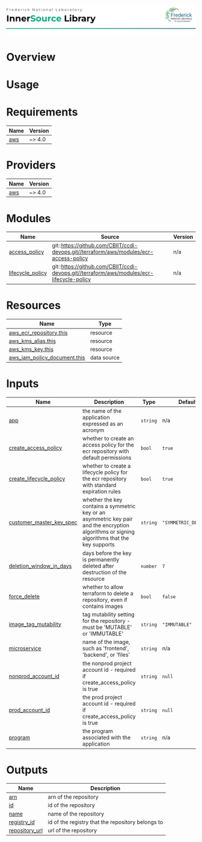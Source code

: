 ![Frederick National Laboratory](./assets/fnl.svg)

# Overview 

# Usage 

<!-- BEGIN_TF_DOCS -->
# Requirements

| Name | Version |
|------|---------|
| <a name="requirement_aws"></a> [aws](#requirement\_aws) | ~> 4.0 |

# Providers

| Name | Version |
|------|---------|
| <a name="provider_aws"></a> [aws](#provider\_aws) | ~> 4.0 |

# Modules

| Name | Source | Version |
|------|--------|---------|
| <a name="module_access_policy"></a> [access\_policy](#module\_access\_policy) | git::https://github.com/CBIIT/ccdi-devops.git//terraform/aws/modules/ecr-access-policy | n/a |
| <a name="module_lifecycle_policy"></a> [lifecycle\_policy](#module\_lifecycle\_policy) | git::https://github.com/CBIIT/ccdi-devops.git//terraform/aws/modules/ecr-lifecycle-policy | n/a |

# Resources

| Name | Type |
|------|------|
| [aws_ecr_repository.this](https://registry.terraform.io/providers/hashicorp/aws/latest/docs/resources/ecr_repository) | resource |
| [aws_kms_alias.this](https://registry.terraform.io/providers/hashicorp/aws/latest/docs/resources/kms_alias) | resource |
| [aws_kms_key.this](https://registry.terraform.io/providers/hashicorp/aws/latest/docs/resources/kms_key) | resource |
| [aws_iam_policy_document.this](https://registry.terraform.io/providers/hashicorp/aws/latest/docs/data-sources/iam_policy_document) | data source |

# Inputs

| Name | Description | Type | Default | Required |
|------|-------------|------|---------|:--------:|
| <a name="input_app"></a> [app](#input\_app) | the name of the application expressed as an acronym | `string` | n/a | yes |
| <a name="input_create_access_policy"></a> [create\_access\_policy](#input\_create\_access\_policy) | whether to create an access policy for the ecr repository with default permissions | `bool` | `true` | no |
| <a name="input_create_lifecycle_policy"></a> [create\_lifecycle\_policy](#input\_create\_lifecycle\_policy) | whether to create a lifecycle policy for the ecr repository with standard expiration rules | `bool` | `true` | no |
| <a name="input_customer_master_key_spec"></a> [customer\_master\_key\_spec](#input\_customer\_master\_key\_spec) | whether the key contains a symmetric key or an asymmetric key pair and the encryption algorithms or signing algorithms that the key supports | `string` | `"SYMMETRIC_DEFAULT"` | no |
| <a name="input_deletion_window_in_days"></a> [deletion\_window\_in\_days](#input\_deletion\_window\_in\_days) | days before the key is permanently deleted after destruction of the resource | `number` | `7` | no |
| <a name="input_force_delete"></a> [force\_delete](#input\_force\_delete) | whether to allow terraform to delete a repository, even if contains images | `bool` | `false` | no |
| <a name="input_image_tag_mutability"></a> [image\_tag\_mutability](#input\_image\_tag\_mutability) | tag mutability setting for the repository - must be 'MUTABLE' or 'IMMUTABLE' | `string` | `"IMMUTABLE"` | no |
| <a name="input_microservice"></a> [microservice](#input\_microservice) | name of the image, such as 'frontend', 'backend', or 'files' | `string` | n/a | yes |
| <a name="input_nonprod_account_id"></a> [nonprod\_account\_id](#input\_nonprod\_account\_id) | the nonprod project account id - required if create\_access\_policy is true | `string` | `null` | no |
| <a name="input_prod_account_id"></a> [prod\_account\_id](#input\_prod\_account\_id) | the prod project account id - required if create\_access\_policy is true | `string` | `null` | no |
| <a name="input_program"></a> [program](#input\_program) | the program associated with the application | `string` | n/a | yes |

# Outputs

| Name | Description |
|------|-------------|
| <a name="output_arn"></a> [arn](#output\_arn) | arn of the repository |
| <a name="output_id"></a> [id](#output\_id) | id of the repository |
| <a name="output_name"></a> [name](#output\_name) | name of the repository |
| <a name="output_registry_id"></a> [registry\_id](#output\_registry\_id) | id of the registry that the repository belongs to |
| <a name="output_repository_url"></a> [repository\_url](#output\_repository\_url) | url of the repository |
<!-- END_TF_DOCS -->